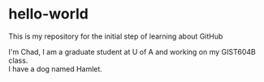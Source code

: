# hello-world
This is my repository for the initial step of learning about GitHub

I'm Chad, I am a graduate student at U of A and working on my GIST604B class.  
I have a dog named Hamlet.

